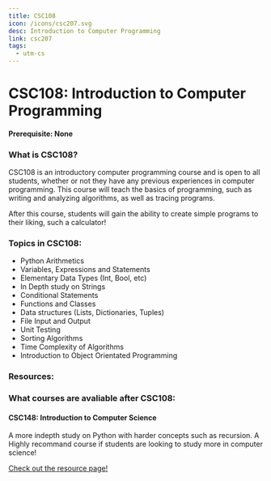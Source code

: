 ```yaml
---
title: CSC108
icon: /icons/csc207.svg
desc: Introduction to Computer Programming 
link: csc207
tags:
  - utm-cs
---
```


# CSC108: Introduction to Computer Programming
#### Prerequisite: None

<grid-1-x-2 title="Fall 2020 Class Website" img-src="https://i.imgur.com/mthOVtT.png" link="https://mcs.utm.utoronto.ca/~108/index.shtml" desc="All credits to Michael Liut" button="Check it out!"></grid-1-x-2>

### What is CSC108?
CSC108 is an introductory computer programming course and is open to all students, whether or not they have any previous experiences in computer programming. 
This course will teach the basics of programming, such as writing and analyzing algorithms, as well as tracing programs.

After this course, students will gain the ability to create simple programs to their liking, such a calculator!
### Topics in CSC108:
- Python Arithmetics
- Variables, Expressions and Statements
- Elementary Data Types (Int, Bool, etc)
- In Depth study on Strings
- Conditional Statements
- Functions and Classes
- Data structures (Lists, Dictionaries, Tuples)
- File Input and Output
- Unit Testing
- Sorting Algorithms
- Time Complexity of Algorithms
- Introduction to Object Orientated Programming

### Resources:
<grid-1-x-2 title="Beginner Tutorial to Python" reversed=true img-src="https://www.freecodecamp.org/news/content/images/2020/07/how-is-python-used-v2.png" link="https://developers.google.com/edu/python" desc="Get a head start on Python with Google for Education!" button="Check it out!"></grid-1-x-2>

<grid-1-x-2 title="Practice makes perfect!" img-src="https://ictslab.com/wp-content/uploads/2019/03/d1326ca6cca8038cd115a061b4e2b3bc.png" link="https://developers.google.com/edu/python" desc="Multiple beginner exercises to improve your coding skills" button="Try it out!"></grid-1-x-2>

### What courses are avaliable after CSC108:
#### CSC148: Introduction to Computer Science
A more indepth study on Python with harder concepts such as recursion.
A Highly recommand course if students are looking to study more in computer science!

[Check out the resource page!](./csc148)